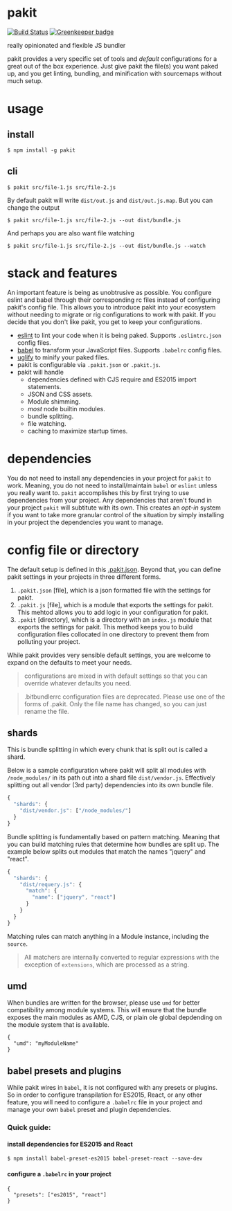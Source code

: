 # pakit

[![Build Status](https://travis-ci.org/MiguelCastillo/pakit.svg?branch=master)](https://travis-ci.org/MiguelCastillo/pakit) [![Greenkeeper badge](https://badges.greenkeeper.io/MiguelCastillo/pakit.svg)](https://greenkeeper.io/)

really opinionated and flexible JS bundler

pakit provides a very specific set of tools and *default* configurations for a great out of the box experience. Just give pakit the file(s) you want paked up, and you get linting, bundling, and minification with sourcemaps without much setup.

# usage

## install

```
$ npm install -g pakit
```

## cli

```
$ pakit src/file-1.js src/file-2.js
```

By default pakit will write `dist/out.js` and `dist/out.js.map`. But you can change the output

```
$ pakit src/file-1.js src/file-2.js --out dist/bundle.js
```

And perhaps you are also want file watching

```
$ pakit src/file-1.js src/file-2.js --out dist/bundle.js --watch
```


# stack and features

An important feature is being as unobtrusive as possible. You configure eslint and babel through their corresponding rc files instead of configuring pakit's config file. This allows you to introduce pakit into your ecosystem without needing to migrate or rig configurations to work with pakit. If you decide that you don't like pakit, you get to keep your configurations.

- [eslint](http://eslint.org/) to lint your code when it is being paked. Supports `.eslintrc.json` config files.
- [babel](https://babeljs.io/) to transform your JavaScript files. Supports `.babelrc` config files.
- [uglify](https://github.com/mishoo/UglifyJS2) to minify your paked files.
- pakit is configurable via `.pakit.json` or `.pakit.js`.
- pakit will handle
  - dependencies defined with CJS require and ES2015 import statements.
  - JSON and CSS assets.
  - Module shimming.
  - *most* node builtin modules.
  - bundle splitting.
  - file watching.
  - caching to maximize startup times.


# dependencies

You do not need to install any dependencies in your project for `pakit` to work. Meaning, you do not need to install/maintain `babel` or `eslint` unless you really want to. `pakit` accomplishes this by first trying to use dependencies from your project. Any dependencies that aren't found in your project `pakit` will subtitute with its own. This creates an *opt-in* system if you want to take more granular control of the situation by simply installing in your project the dependencies you want to manage.


# config file or directory

The default setup is defined in this [.pakit.json](https://github.com/MiguelCastillo/pakit/blob/master/.pakit.json). Beyond that, you can define pakit settings in your projects in three different forms.

1. `.pakit.json` [file], which is a json formatted file with the settings for pakit.
2. `.pakit.js` [file], which is a module that exports the settings for pakit. This mehtod allows you to add logic in your configuration for pakit.
3. `.pakit` [directory], which is a directory with an `index.js` module that exports the settings for pakit. This method keeps you to build configuration files collocated in one directory to prevent them from polluting your project.

While pakit provides very sensible default settings, you are welcome to expand on the defaults to meet your needs.

> configurations are mixed in with default settings so that you can override whatever defaults you need.

> .bitbundlerrc configuration files are deprecated. Please use one of the forms of .pakit. Only the file name has changed, so you can just rename the file.

## shards

This is bundle splitting in which every chunk that is split out is called a shard.

Below is a sample configuration where pakit will split all modules with `/node_modules/` in its path out into a shard file `dist/vendor.js`. Effectively splitting out all vendor (3rd party) dependencies into its own bundle file.

``` javascript
{
  "shards": {
    "dist/vendor.js": ["/node_modules/"]
  }
}
```

Bundle splitting is fundamentally based on pattern matching. Meaning that you can build matching rules that determine how bundles are split up. The example below splits out modules that match the names "jquery" and "react".

``` javascript
{
  "shards": {
    "dist/requery.js": {
      "match": {
        "name": ["jquery", "react"]
      }
    }
  }
}
```

Matching rules can match anything in a Module instance, including the `source`.

> All matchers are internally converted to regular expressions with the exception of `extensions`, which are processed as a string.


## umd

When bundles are written for the browser, please use `umd` for better compatibility among module systems. This will ensure that the bundle exposes the main modules as AMD, CJS, or plain ole global depdending on the module system that is available.

```
{
  "umd": "myModuleName"
}
```


## babel presets and plugins

While pakit wires in `babel`, it is not configured with any presets or plugins. So in order to configure transpilation for ES2015, React, or any other feature, you will need to configure a `.babelrc` file in your project and manage your own `babel` preset and plugin dependencies.

### Quick guide:

#### install dependencies for ES2015 and React

```
$ npm install babel-preset-es2015 babel-preset-react --save-dev
```


#### configure a `.babelrc` in your project

```
{
  "presets": ["es2015", "react"]
}
```
